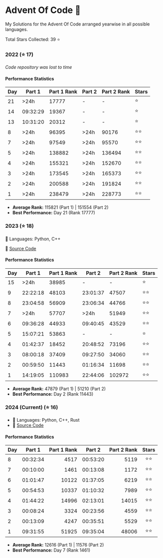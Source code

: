 # Advent Of Code 🎄

My Solutions for the Advent Of Code arranged yearwise in all possible languages.

Total Stars Collected: 39 ⭐

### 2022 (⭐ 17)

_Code repository was lost to time_

#### Performance Statistics

| Day | Part 1   | Part 1 Rank | Part 2 | Part 2 Rank | Stars |
| --- | -------- | ----------- | ------ | ----------- | ----- |
| 21  | >24h     | 17777       | -      | -           | ⭐    |
| 14  | 09:32:29 | 19367       | -      | -           | ⭐    |
| 13  | 10:31:20 | 20312       | -      | -           | ⭐    |
| 8   | >24h     | 96395       | >24h   | 90176       | ⭐⭐  |
| 7   | >24h     | 97549       | >24h   | 95570       | ⭐⭐  |
| 5   | >24h     | 138882      | >24h   | 136494      | ⭐⭐  |
| 4   | >24h     | 155321      | >24h   | 152670      | ⭐⭐  |
| 3   | >24h     | 173545      | >24h   | 165373      | ⭐⭐  |
| 2   | >24h     | 200588      | >24h   | 191824      | ⭐⭐  |
| 1   | >24h     | 238479      | >24h   | 228773      | ⭐⭐  |

- **Average Rank:** 115821 (Part 1) | 151554 (Part 2)
- **Best Performance:** Day 21 (Rank 17777)

### 2023 (⭐ 18)

🔨 Languages: Python, C++

📁 [Source Code](2023/)

#### Performance Statistics

| Day | Part 1   | Part 1 Rank | Part 2   | Part 2 Rank | Stars |
| --- | -------- | ----------- | -------- | ----------- | ----- |
| 15  | >24h     | 38985       | -        | -           | ⭐    |
| 9   | 22:22:18 | 48103       | 23:01:37 | 47507       | ⭐⭐  |
| 8   | 23:04:58 | 56909       | 23:06:34 | 44766       | ⭐⭐  |
| 7   | >24h     | 57707       | >24h     | 51949       | ⭐⭐  |
| 6   | 09:36:28 | 44933       | 09:40:45 | 43529       | ⭐⭐  |
| 5   | 15:07:21 | 53863       | -        | -           | ⭐    |
| 4   | 01:42:37 | 18452       | 20:48:52 | 73196       | ⭐⭐  |
| 3   | 08:00:18 | 37409       | 09:27:50 | 34060       | ⭐⭐  |
| 2   | 00:59:50 | 11443       | 01:16:34 | 11698       | ⭐⭐  |
| 1   | 14:19:05 | 110983      | 22:44:06 | 102972      | ⭐⭐  |

- **Average Rank:** 47879 (Part 1) | 51210 (Part 2)
- **Best Performance:** Day 2 (Rank 11443)

### 2024 (Current) (⭐ 16)

- 🔨 Languages: Python, C++, Rust
- 📁 [Source Code](2024/)

#### Performance Statistics

| Day | Part 1   | Part 1 Rank | Part 2   | Part 2 Rank | Stars |
| --- | -------- | ----------: | -------- | ----------: | :---: |
| 8   | 00:32:34 |        4517 | 00:53:20 |        5119 | ⭐⭐  |
| 7   | 00:10:00 |        1461 | 00:13:08 |        1172 | ⭐⭐  |
| 6   | 01:01:47 |       10122 | 01:37:05 |        6219 | ⭐⭐  |
| 5   | 00:54:53 |       10337 | 01:10:32 |        7989 | ⭐⭐  |
| 4   | 01:44:22 |       14996 | 02:13:01 |       14015 | ⭐⭐  |
| 3   | 00:08:24 |        3324 | 00:23:56 |        4559 | ⭐⭐  |
| 2   | 00:13:09 |        4247 | 00:35:51 |        5529 | ⭐⭐  |
| 1   | 09:31:55 |       51925 | 09:35:04 |       48006 | ⭐⭐  |

- **Average Rank:** 12616 (Part 1) | 11576 (Part 2)
- **Best Performance:** Day 7 (Rank 1461)
